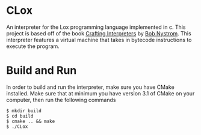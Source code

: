 # CLox
An interpreter for the Lox programming language implemented in c. This project is based off of the book [Crafting Interpreters](http://www.craftinginterpreters.com/contents.html) by [Bob Nystrom](https://github.com/munificent). This interpreter features a virtual machine that takes in bytecode instructions to execute the program.

# Build and Run
In order to build and run the interpreter, make sure you have CMake installed. Make sure that at minimum you have version 3.1 of CMake on your computer, then run the following commands

```shell
$ mkdir build
$ cd build
$ cmake .. && make
$ ./CLox
```

